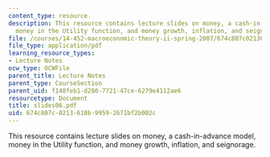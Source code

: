 ```yaml
---
content_type: resource
description: This resource contains lecture slides on money, a cash-in-advance model,
  money in the Utility function, and money growth, inflation, and seignorage.
file: /courses/14-452-macroeconomic-theory-ii-spring-2007/674c807c0213618b99592671bf2b002c_slides06.pdf
file_type: application/pdf
learning_resource_types:
- Lecture Notes
ocw_type: OCWFile
parent_title: Lecture Notes
parent_type: CourseSection
parent_uid: f148feb1-d280-7721-47ce-6279e4112ae6
resourcetype: Document
title: slides06.pdf
uid: 674c807c-0213-618b-9959-2671bf2b002c
---
```

This resource contains lecture slides on money, a cash-in-advance model, money in the Utility function, and money growth, inflation, and seignorage.

